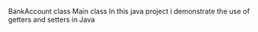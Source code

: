 BankAccount class
Main class
In this java project i demonstrate the use of getters and setters in Java
